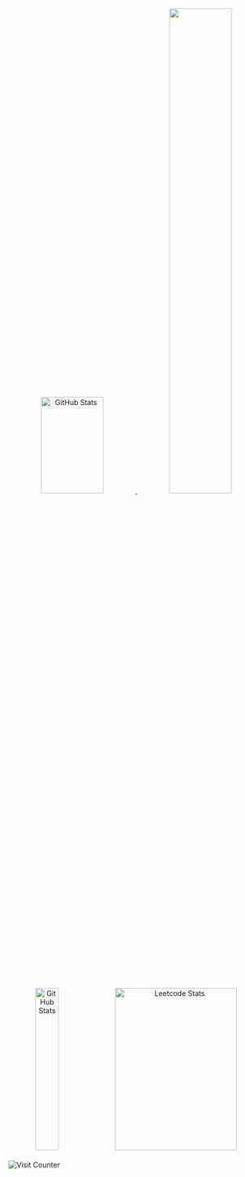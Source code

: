 <div align="center">
  <a href="https://www.github.com/gloomage/bidding-scraping">
    <img width="49.5%" height="190px" src="https://github-readme-stats.vercel.app/api?username=gloomage&show_icons=true&theme=nord&border_color=40526e&include_all_commits=true&count_private=true" alt="GitHub Stats"/>
  </a>
  <a href="https://www.github.com/gloomage/simple_webchat">
    <img width="49.5%" src="https://github-readme-stats.vercel.app/api/pin/?username=gloomage&repo=simple_webchat&theme=nord&hide_border=true" />
  </a>
</div>

<div align="center">  
  <img width="30%" height="320px" src="https://github-readme-stats.vercel.app/api/top-langs/?username=gloomage&langs_count=7&theme=nord&border_color=40526e" alt="GitHub Stats">
  <img width="69%" height="320px" src="https://leetcard.jacoblin.cool/gloomage?theme=nord&ext=heatmap&border_color=40526e&width=610" alt="Leetcode Stats">
</div>
<br>
<div>
  <img src="https://komarev.com/ghpvc/?username=gloomage&color=40526e" alt="Visit Counter" />
</div>






